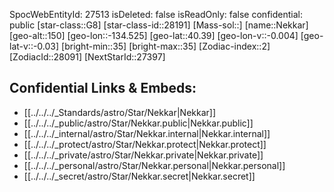 ﻿---
location:
- 40.39
- 134.525
- 150
tags:
- astro/Star
type: Star
---

SpocWebEntityId: 27513
isDeleted: false
isReadOnly: false
confidential: public
[star-class::G8]
[star-class-id::28191]
[Mass-sol::]
[name::Nekkar]
[geo-alt::150]
[geo-lon::-134.525]
[geo-lat::40.39]
[geo-lon-v::-0.004]
[geo-lat-v::-0.03]
[bright-min::35]
[bright-max::35]
[Zodiac-index::2]
[ZodiacId::28091]
[NextStarId::27397]



## Confidential Links & Embeds: 
- [[../../../_Standards/astro/Star/Nekkar|Nekkar]] 
- [[../../../_public/astro/Star/Nekkar.public|Nekkar.public]] 
- [[../../../_internal/astro/Star/Nekkar.internal|Nekkar.internal]] 
- [[../../../_protect/astro/Star/Nekkar.protect|Nekkar.protect]] 
- [[../../../_private/astro/Star/Nekkar.private|Nekkar.private]] 
- [[../../../_personal/astro/Star/Nekkar.personal|Nekkar.personal]] 
- [[../../../_secret/astro/Star/Nekkar.secret|Nekkar.secret]] 
